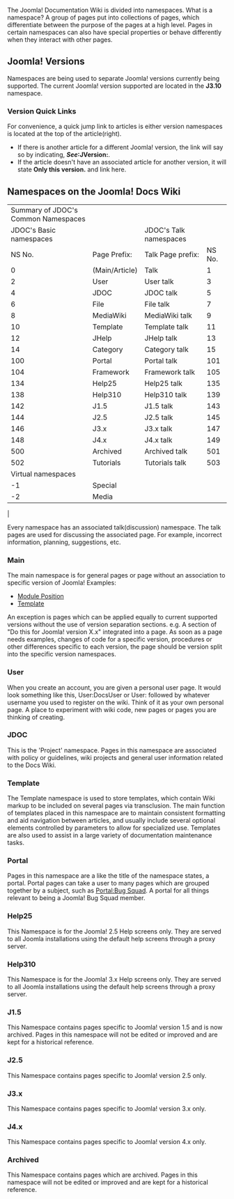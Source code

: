 <!-- Filename: JDOC:Namespaces / Display title: Namespaces -->

The Joomla! Documentation Wiki is divided into namespaces. What is a
namespace? A group of pages put into collections of pages, which
differentiate between the purpose of the pages at a high level. Pages in
certain namespaces can also have special properties or behave
differently when they interact with other pages.

## Joomla! Versions

Namespaces are being used to separate Joomla! versions currently being
supported. The current Joomla! version supported are located in the
**J3.10** namespace.

### Version Quick Links

For convenience, a quick jump link to articles is either version
namespaces is located at the top of the article(right).

- If there is another article for a different Joomla! version, the link
  will say so by indicating, ***See*:JVersion:**.
- If the article doesn't have an associated article for another version,
  it will state **Only this version.** and link here.

## Namespaces on the Joomla! Docs Wiki

|                                                                                                       |                |                        |        |
|-------------------------------------------------------------------------------------------------------|----------------|------------------------|--------|
| Summary of JDOC's Common Namespaces                                                                   |                |                        |        |
| JDOC's Basic namespaces                                                                               |                | JDOC's Talk namespaces |        |
| NS No.                                                                                                | Page Prefix:   | Talk Page prefix:      | NS No. |
| 0                                                                                                     | (Main/Article) | Talk                   | 1      |
| 2                                                                                                     | User           | User talk              | 3      |
| 4                                                                                                     | JDOC           | JDOC talk              | 5      |
| 6                                                                                                     | File           | File talk              | 7      |
| 8                                                                                                     | MediaWiki      | MediaWiki talk         | 9      |
| 10                                                                                                    | Template       | Template talk          | 11     |
| 12                                                                                                    | JHelp          | JHelp talk             | 13     |
| 14                                                                                                    | Category       | Category talk          | 15     |
| 100                                                                                                   | Portal         | Portal talk            | 101    |
| 104                                                                                                   | Framework      | Framework talk         | 105    |
| 134                                                                                                   | Help25         | Help25 talk            | 135    |
| 138                                                                                                   | Help310        | Help310 talk           | 139    |
| 142                                                                                                   | J1.5           | J1.5 talk              | 143    |
| 144                                                                                                   | J2.5           | J2.5 talk              | 145    |
| 146                                                                                                   | J3.x           | J3.x talk              | 147    |
| 148                                                                                                   | J4.x           | J4.x talk              | 149    |
| 500                                                                                                   | Archived       | Archived talk          | 501    |
| 502                                                                                                   | Tutorials      | Tutorials talk         | 503    |
| Virtual namespaces                                                                                    |                |                        |        |
| -1                                                                                                    | Special        |                        |        |
| -2                                                                                                    | Media          |                        |        |
|

Every namespace has an associated talk(discussion) namespace. The talk
pages are used for discussing the associated page. For example,
incorrect information, planning, suggestions, etc.

### Main

The main namespace is for general pages or page without an association
to specific version of Joomla! Examples:

- [Module
  Position](https://docs.joomla.org/Module_Position "Special:MyLanguage/Module Position")
- [Template](https://docs.joomla.org/Template)

An exception is pages which can be applied equally to current supported
versions without the use of version separation sections. e.g. A section
of "Do this for Joomla! version X.x" integrated into a page. As soon as
a page needs examples, changes of code for a specific version,
procedures or other differences specific to each version, the page
should be version split into the specific version namespaces.

### User

When you create an account, you are given a personal user page. It would
look something like this, User:DocsUser or User: followed by whatever
username you used to register on the wiki. Think of it as your own
personal page. A place to experiment with wiki code, new pages or pages
you are thinking of creating.

### JDOC

This is the 'Project' namespace. Pages in this namespace are associated
with policy or guidelines, wiki projects and general user information
related to the Docs Wiki.

### Template

The Template namespace is used to store templates, which contain Wiki
markup to be included on several pages via transclusion. The main
function of templates placed in this namespace are to maintain
consistent formatting and aid navigation between articles, and usually
include several optional elements controlled by parameters to allow for
specialized use. Templates are also used to assist in a large variety of
documentation maintenance tasks.

### Portal

Pages in this namespace are a like the title of the namespace states, a
portal. Portal pages can take a user to many pages which are grouped
together by a subject, such as [Portal:Bug
Squad](https://docs.joomla.org/Portal:Bug_Squad "Special:MyLanguage/Portal:Bug Squad").
A portal for all things relevant to being a Joomla! Bug Squad member.

### Help25

This Namespace is for the Joomla! 2.5 Help screens only. They are served
to all Joomla installations using the default help screens through a
proxy server.

### Help310

This Namespace is for the Joomla! 3.x Help screens only. They are served
to all Joomla installations using the default help screens through a
proxy server.

### J1.5

This Namespace contains pages specific to Joomla! version 1.5 and is now
archived. Pages in this namespace will not be edited or improved and are
kept for a historical reference.

### J2.5

This Namespace contains pages specific to Joomla! version 2.5 only.

### J3.x

This Namespace contains pages specific to Joomla! version 3.x only.

### J4.x

This Namespace contains pages specific to Joomla! version 4.x only.

### Archived

This Namespace contains pages which are archived. Pages in this
namespace will not be edited or improved and are kept for a historical
reference.
